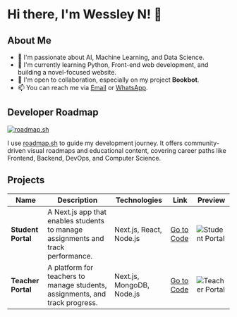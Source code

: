 # Hi there, I'm Wessley N! 👋

## About Me
- 👀 I'm passionate about AI, Machine Learning, and Data Science.
- 🌱 I'm currently learning Python, Front-end web development, and building a novel-focused website.
- 💞️ I'm open to collaboration, especially on my project **Bookbot**.
- 📫 You can reach me via [Email](mailto:wessleynyakaz@gmail.com) or [WhatsApp](https://wa.me/qr/FP6EIVBHXLW7B1).

## Developer Roadmap

[![roadmap.sh](https://roadmap.sh/card/wide/660c5561da1671f98605ec75?variant=dark&roadmaps=react%2Cpython%2Cdocker%2Ctypescript)](https://roadmap.sh)

I use [roadmap.sh](https://roadmap.sh) to guide my development journey. It offers community-driven visual roadmaps and educational content, covering career paths like Frontend, Backend, DevOps, and Computer Science.

## Projects

| Name | Description | Technologies | Link | Preview |
| --- | --- | --- | --- | --- |
| **Student Portal** | A Next.js app that enables students to manage assignments and track performance. | Next.js, React, Node.js | [Go to Code](https://github.com/wessleynyakaz/student-portal) | ![Student Portal](https://github.com/user-attachments/assets/c127eb0a-f2e2-486a-9f41-dc28f2c63681) |
| **Teacher Portal** | A platform for teachers to manage students, assignments, and track progress. | Next.js, MongoDB, Node.js | [Go to Code](https://github.com/wessleynyakaz/teacher-portal) | ![Teacher Portal](https://github.com/user-attachments/assets/teacher_portal) |


